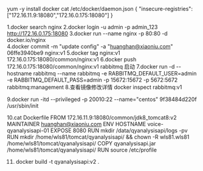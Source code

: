
yum -y install docker 
cat /etc/docker/daemon.json 
{ "insecure-registries":["172.16.11.9:18080","172.16.0.175:18080"] }


1.docker search nginx
2.docker login -u admin -p admin_123 http://172.16.0.175:18080
3.docker run --name nginx -p 80:80 -d docker.io/nginx  
4.docker commit -m "update config" -a "huanghan@xiaoniu.com" 06ffe3940be9 nginx:v1
5.docker tag nginx:v1 172.16.0.175:18080/common/nginx:v1
6.docker push 172.16.0.175:18080/common/nginx:v1
rabbitmq 启动
7.docker run -d --hostname rabbitmq --name rabbitmq -e RABBITMQ_DEFAULT_USER=admin -e RABBITMQ_DEFAULT_PASS=admin -p 15672:15672 -p 5672:5672 rabbitmq:management
8.查看镜像修改详情
  docker inspect rabbitmq:v1 
  
  
9.docker run  -itd --privileged -p 20010:22 --name="centos"  9f38484d220f   /usr/sbin/init

10.cat Dockerfile
  FROM 172.16.11.9:18080/common/jdk8_tomcat8:v2
  MAINTAINER huanghan@xiaoniu.com
  ENV HOSTNAME voice-qyanalysisapi-01
  EXPOSE 8080
  RUN mkdir /data/qyanalysisapi/logs -pv
  RUN mkdir /home/wls81/tomcat/qyanalysisapi/ && chown -R wls81.wls81 /home/wls81/tomcat/qyanalysisapi/
  COPY qyanalysisapi.jar  /home/wls81/tomcat/qyanalysisapi/
  RUN source /etc/profile 

11. docker build -t qyanalysisapi:v2 .

